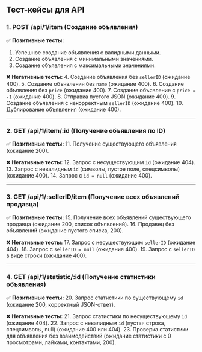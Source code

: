 ## Тест-кейсы для API

### **1. POST /api/1/item (Создание объявления)**

✅ **Позитивные тесты:**
1. Успешное создание объявления с валидными данными.
2. Создание объявления с минимальными значениями.
3. Создание объявления с максимальными значениями.

❌ **Негативные тесты:**
4. Создание объявления без `sellerID` (ожидание 400).
5. Создание объявления без `name` (ожидание 400).
6. Создание объявления без `price` (ожидание 400).
7. Создание объявление с `price = -1` (ожидание 400).
8. Отправка пустого JSON (ожидание 400).
9. Создание объявления с некорректным `sellerID` (ожидание 400).
10. Дублирование объявления (ожидание 400).

---

### **2. GET /api/1/item/:id (Получение объявления по ID)**

✅ **Позитивные тесты:**
11. Получение существующего объявления (ожидание 200).

❌ **Негативные тесты:**
12. Запрос с несуществующим `id` (ожидание 404).
13. Запрос с невалидным `id` (символы, пустое поле, спецсимволы) (ожидание 400).
14. Запрос с `id = null` (ожидание 400).

---

### **3. GET /api/1/:sellerID/item (Получение всех объявлений продавца)**

✅ **Позитивные тесты:**
15. Получение всех объявлений существующего продавца (ожидание 200, список объявлений).
16. Продавец без объявлений (ожидание пустого списка, 200).

❌ **Негативные тесты:**
17. Запрос с несуществующим `sellerID` (ожидание 404).
18. Запрос с `sellerID = null` (ожидание 400).
19. Запрос с `sellerID` в виде строки (ожидание 400).

---

### **4. GET /api/1/statistic/:id (Получение статистики объявления)**

✅ **Позитивные тесты:**
20. Запрос статистики по существующему `id` (ожидание 200, корректный JSON-ответ).

❌ **Негативные тесты:**
21. Запрос статистики по несуществующему `id` (ожидание 404).
22. Запрос с невалидным `id` (пустая строка, спецсимволы, null) (ожидание 400 или 404).
23. Проверка статистики для объявления без взаимодействий (ожидание статистики с 0 просмотрами, лайками, контактами, 200).